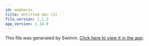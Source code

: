 ```yaml
---
id: mopkarix
title: Untitled doc (3)
file_version: 1.1.3
app_version: 1.14.0
---
```


This file was generated by Swimm. [Click here to view it in the app](/repos/Z2l0aHViJTNBJTNBZWNvbW0lM0ElM0Ftb3NoaWtzd2ltbQ==/docs/mopkarix).
